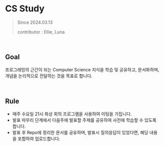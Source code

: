 
# CS Study
> Since 2024.03.13
>
> contributor : Ellie, Luna

</br>

## Goal
프로그래밍의 근간이 되는 Computer Science 지식을 학습 및 공유하고, 문서화하며, 개념을 논리적으로 전달하는 것을 목표로 합니다.

</br>

## Rule
- 매주 수요일 21시 화상 회의 프로그램을 사용하여 미팅을 가집니다.
- 발표 마무리 단계에서 다음주에 발표할 주제를 공유하여 사전에 학습할 수 있도록 합니다.
- 발표 후 Repo에 정리한 문서를 공유하며, 발표시 질의응답이 있었다면, 해당 내용을 포함하여 업로드합니다.
